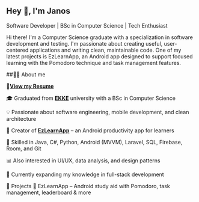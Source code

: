 ## Hey 👋, I'm Janos


Software Developer | BSc in Computer Science | Tech Enthusiast

Hi there! I'm a Computer Science graduate with a specialization in software development and testing. I'm passionate about creating useful, user-centered applications and writing clean, maintainable code. One of my latest projects is EzLearnApp, an Android app designed to support focused learning with the Pomodoro technique and task management features.


##👨‍💻 About me

📄[**View my Resume**](https://github.com/JaniITmer/JaniITmer/blob/main/CV_Eng.pdf)

🎓 Graduated from [**EKKE**](https://uni-eszterhazy.hu/) university with a BSc in Computer Science

💡 Passionate about software engineering, mobile development, and clean architecture

📱 Creator of [**EzLearnApp**](https://github.com/JaniITmer/EzLearnApp)  – an Android productivity app for learners

🧰 Skilled in Java, C#, Python, Android (MVVM), Laravel, SQL, Firebase, Room, and Git

📊 Also interested in UI/UX, data analysis, and design patterns

🌱 Currently expanding my knowledge in full-stack development

🚀 Projects
🔹 EzLearnApp – Android study aid with Pomodoro, task management, leaderboard & more
